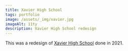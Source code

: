 ```yaml
---
title: Xavier High School
tags: portfolio
image: /assets/_img/xavier.jpg
imageAlt: 11ty
description: Xavier High School redesign
---
```


This was a redesign of [Xavier High School](https://www.xavierhighschool.org/) done in 2021.